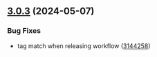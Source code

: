 

## [3.0.3](https://github.com/qlik-oss/sn-gh-workflows/compare/v3.0.2...v3.0.3) (2024-05-07)


### Bug Fixes

* tag match when releasing workflow ([3144258](https://github.com/qlik-oss/sn-gh-workflows/commit/3144258ca51d3526fcd8dcc5bd5b6fa41f11fef5))
